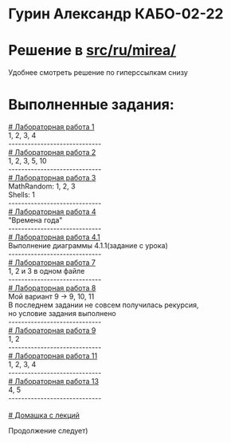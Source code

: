 
# Гурин Александр КАБО-02-22
# Решение в <a href = "https://github.com/alexandrgurin25/Lab1/tree/main/src/ru/mirea"> src/ru/mirea/<a> 

Удобнее смотреть решение по гиперссылкам снизу
# Выполненные задания:
<a href = "https://github.com/alexandrgurin25/Lab1/tree/main/src/ru/mirea/lab1"># Лабораторная работа 1<a> <br>
1, 2, 3, 4 <br>
-----------------------------<br>
<a href = "https://github.com/alexandrgurin25/Lab1/tree/main/src/ru/mirea/lab2"># Лабораторная работа 2<a> <br>
1, 2, 3, 5, 10 <br>
-----------------------------<br>
<a href = "https://github.com/alexandrgurin25/Lab1/tree/main/src/ru/mirea/lab3"># Лабораторная работа 3<a> <br>
MathRandom: 1, 2, 3 <br>
Shells: 1 <br>
-----------------------------<br>
<a href = "https://github.com/alexandrgurin25/Lab1/tree/main/src/ru/mirea/lab4"># Лабораторная работа 4<a> <br>
"Времена года" <br>
-----------------------------<br>
<a href = "https://github.com/alexandrgurin25/Lab1/tree/main/src/ru/mirea/lab4point1"># Лабораторная работа 4.1<a> <br>
Выполнение диаграммы 4.1.1(задание с урока)<br>
-----------------------------<br>
<a href = "https://github.com/alexandrgurin25/Lab1/tree/main/src/ru/mirea/lab7"># Лабораторная работа 7<a> <br>
1, 2 и 3 в одном файле <br>
-----------------------------<br>
<a href = "https://github.com/alexandrgurin25/Lab1/tree/main/src/ru/mirea/lab8"># Лабораторная работа 8<a> <br>
Мой вариант 9 -> 9, 10, 11 <br>
В последнем задании не совсем получилась рекурсия,<br>
но условие задания выполнено<br>
-----------------------------<br>
<a href = "https://github.com/alexandrgurin25/Lab1/tree/main/src/ru/mirea/lab9"># Лабораторная работа 9<a> <br>
1, 2 <br>
-----------------------------<br>
<a href = "https://github.com/alexandrgurin25/Lab1/tree/main/src/ru/mirea/lab11"># Лабораторная работа 11<a> <br>
1, 2, 3, 4<br>
-----------------------------<br>
<a href = "https://github.com/alexandrgurin25/Lab1/tree/main/src/ru/mirea/lab13"># Лабораторная работа 13<a> <br>
4, 5 <br>
-----------------------------<br>
<br>
<a href = "https://github.com/alexandrgurin25/Lab1/tree/main/src/ru/mirea/HomeTaskFromLecture"># Домашка с лекций<a> <br>

Продолжение следует)
